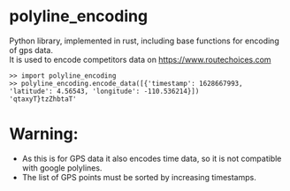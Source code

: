 # polyline_encoding

Python library, implemented in rust, including base functions for encoding of gps data.  
It is used to encode competitors data on https://www.routechoices.com

```
>> import polyline_encoding
>> polyline_encoding.encode_data([{'timestamp': 1628667993, 'latitude': 4.56543, 'longitude': -110.536214}])
'qtaxyT}tzZhbtaT'
```

# Warning:
  - As this is for GPS data it also encodes time data, so it is not compatible with google polylines.  
  - The list of GPS points must be sorted by increasing timestamps.
